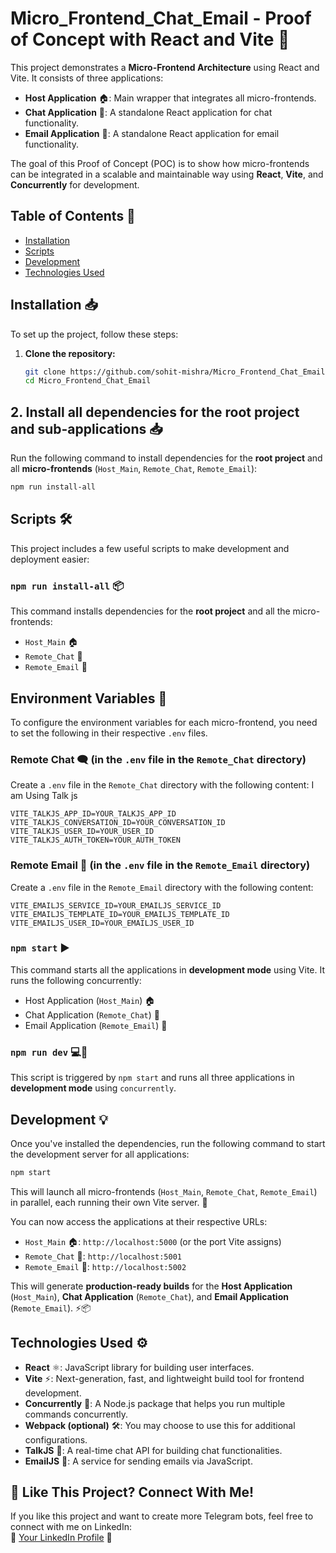 # Micro_Frontend_Chat_Email - Proof of Concept with React and Vite 🚀

This project demonstrates a **Micro-Frontend Architecture** using React and Vite. It consists of three applications:

- **Host Application** 🏠: Main wrapper that integrates all micro-frontends.
- **Chat Application** 💬: A standalone React application for chat functionality.
- **Email Application** 📧: A standalone React application for email functionality.

The goal of this Proof of Concept (POC) is to show how micro-frontends can be integrated in a scalable and maintainable way using **React**, **Vite**, and **Concurrently** for development.

## Table of Contents 📑

- [Installation](#installation)
- [Scripts](#scripts)
- [Development](#development)
- [Technologies Used](#technologies-used)

## Installation 📥

To set up the project, follow these steps:

1. **Clone the repository:**

   ```bash
   git clone https://github.com/sohit-mishra/Micro_Frontend_Chat_Email.git
   cd Micro_Frontend_Chat_Email
   ```

## 2. Install all dependencies for the root project and sub-applications 📥

Run the following command to install dependencies for the **root project** and all **micro-frontends** (`Host_Main`, `Remote_Chat`, `Remote_Email`):

```bash
npm run install-all
```

## Scripts 🛠️

This project includes a few useful scripts to make development and deployment easier:

### `npm run install-all` 📦

This command installs dependencies for the **root project** and all the micro-frontends:

- `Host_Main` 🏠
- `Remote_Chat` 💬
- `Remote_Email` 📧

## Environment Variables 🌱

To configure the environment variables for each micro-frontend, you need to set the following in their respective `.env` files.

### Remote Chat 🗨️ (in the `.env` file in the `Remote_Chat` directory)

Create a `.env` file in the `Remote_Chat` directory with the following content:
I am Using Talk js 

```env
VITE_TALKJS_APP_ID=YOUR_TALKJS_APP_ID
VITE_TALKJS_CONVERSATION_ID=YOUR_CONVERSATION_ID
VITE_TALKJS_USER_ID=YOUR_USER_ID
VITE_TALKJS_AUTH_TOKEN=YOUR_AUTH_TOKEN
```

### Remote Email 📧 (in the `.env` file in the `Remote_Email` directory)

Create a `.env` file in the `Remote_Email` directory with the following content:
```
VITE_EMAILJS_SERVICE_ID=YOUR_EMAILJS_SERVICE_ID
VITE_EMAILJS_TEMPLATE_ID=YOUR_EMAILJS_TEMPLATE_ID
VITE_EMAILJS_USER_ID=YOUR_EMAILJS_USER_ID
```

### `npm start` ▶️

This command starts all the applications in **development mode** using Vite. It runs the following concurrently:

- Host Application (`Host_Main`) 🏠
- Chat Application (`Remote_Chat`) 💬
- Email Application (`Remote_Email`) 📧

### `npm run dev` 💻🔄

This script is triggered by `npm start` and runs all three applications in **development mode** using `concurrently`.

## Development 💡

Once you've installed the dependencies, run the following command to start the development server for all applications:

```bash
npm start
```

This will launch all micro-frontends (`Host_Main`, `Remote_Chat`, `Remote_Email`) in parallel, each running their own Vite server. 🚀

You can now access the applications at their respective URLs:

- `Host_Main` 🏠: `http://localhost:5000` (or the port Vite assigns)
- `Remote_Chat` 💬: `http://localhost:5001`
- `Remote_Email` 📧: `http://localhost:5002`


This will generate **production-ready builds** for the **Host Application** (`Host_Main`), **Chat Application** (`Remote_Chat`), and **Email Application** (`Remote_Email`). ⚡📦

## Technologies Used ⚙️

- **React** ⚛️: JavaScript library for building user interfaces.
- **Vite** ⚡: Next-generation, fast, and lightweight build tool for frontend development.
- **Concurrently** 🔄: A Node.js package that helps you run multiple commands concurrently.
- **Webpack (optional)** 🛠️: You may choose to use this for additional configurations.
- **TalkJS** 💬: A real-time chat API for building chat functionalities.
- **EmailJS** 📧: A service for sending emails via JavaScript.

## 🤝 Like This Project? Connect With Me!

If you like this project and want to create more Telegram bots, feel free to connect with me on LinkedIn:  
🔗 [Your LinkedIn Profile](https://www.linkedin.com/in/sohitmishra/) 💼
